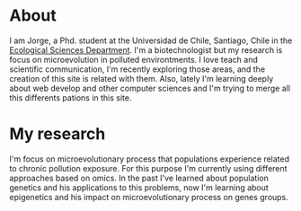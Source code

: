 # About

I am Jorge, a Phd. student at the Universidad de Chile, Santiago, Chile in the [Ecological Sciences Department](http://ciencias.uchile.cl/departamentos/ciencias-ecologicas/presentacion.html). I'm a biotechnologist but my research is focus on microevolution in polluted environtments. I love teach and scientific communication, I'm recently exploring those areas, and the creation of this site is related with them. Also, lately I'm learning deeply about web develop and other computer sciences and I'm trying to merge all this differents pations in this site.

# My research

I'm focus on microevolutionary process that populations experience related to chronic pollution exposure. For this purpose I'm currently using different approaches based on omics. In the past I've learned about population genetics and his applications to this problems, now I'm learning about epigenetics and his impact on microevolutionary process on genes groups.